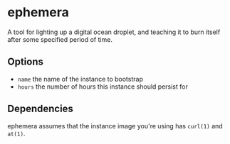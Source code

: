 ephemera
========

A tool for lighting up a digital ocean droplet, and teaching it to burn itself
after some specified period of time.

## Options

* `name` the name of the instance to bootstrap
* `hours` the number of hours this instance should persist for

## Dependencies

ephemera assumes that the instance image you're using has `curl(1)` and `at(1)`.
